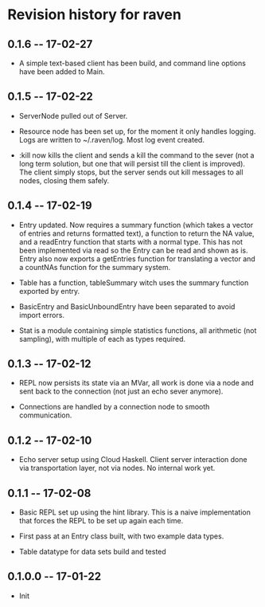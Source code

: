 # Revision history for raven


## 0.1.6 -- 17-02-27

* A simple text-based client has been build, and command line options
have been added to Main.


## 0.1.5 -- 17-02-22

* ServerNode pulled out of Server.

* Resource node has been set up, for the moment it only handles logging.
Logs are written to ~/.raven/log.  Most log event created.

* :kill now kills the client and sends a kill the command to the sever
(not a long term solution, but one that will persist till the client
is improved).  The client simply stops, but the server sends out kill
messages to all nodes, closing them safely.


## 0.1.4 -- 17-02-19

* Entry updated.  Now requires a summary function (which takes a vector
of entries and returns formatted text), a function to return the NA value,
and a readEntry function that starts with a normal type.  This has not
been implemented via read so the Entry can be read and shown as is.
Entry also now exports a getEntries function for translating a vector
and a countNAs function for the summary system.

* Table has a function, tableSummary witch uses the summary function exported
by entry.

* BasicEntry and BasicUnboundEntry have been separated to avoid import errors.

* Stat is a module containing simple statistics functions, all arithmetic
(not sampling), with multiple of each as types required.


## 0.1.3 -- 17-02-12

* REPL now persists its state via an MVar, all work is done via a node
and sent back to the connection (not just an echo sever anymore).

* Connections are handled by a connection node to smooth communication.


## 0.1.2 -- 17-02-10

* Echo server setup using Cloud Haskell.  Client server interaction done
via transportation layer, not via nodes.  No internal work yet.


## 0.1.1 -- 17-02-08

* Basic REPL set up using the hint library.  This is a naive implementation
that forces the REPL to be set up again each time.

* First pass at an Entry class built, with two example data types.

* Table datatype for data sets build and tested


## 0.1.0.0  -- 17-01-22

* Init
